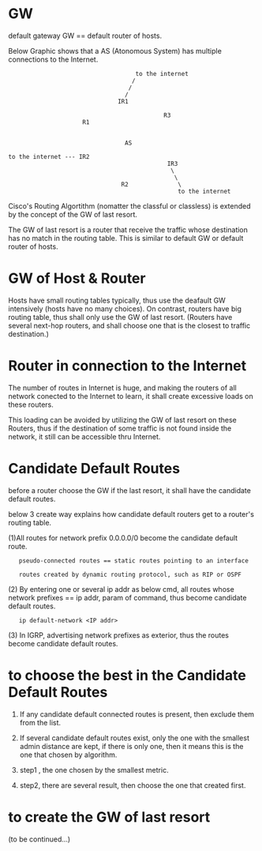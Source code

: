 # GW
default gateway GW == default router of hosts.

Below Graphic shows that a AS (Atonomous System) has multiple connections to the Internet.


                                        to the internet
                                       /
                                      /
                                     /
                                   IR1      

                                                R3
                         R1            


                                     AS

    to the internet --- IR2
                                                 IR3
                                                  \
                                                   \
                                    R2              \ 
                                                    to the internet


Cisco's Routing Algortithm (nomatter the classful or classless) is extended by the concept of the GW of last resort.

The GW of last resort is a router that receive the traffic whose destination has no match in the routing table. This is similar to default GW or default router of hosts.

# GW of Host & Router

Hosts have small routing tables typically, thus use the deafault GW intensively (hosts have no many choices). On contrast, routers have big routing table, thus shall only use the GW of last resort. (Routers have several next-hop routers, and shall choose one that is the closest to traffic destination.)

# Router in connection to the Internet

The number of routes in Internet is huge, and making the routers of all network conected to the Internet to learn, it shall create excessive loads on these routers.

This loading can be avoided by utilizing the GW of last resort on these Routers, thus if the destination of some traffic is not found inside the network, it still can be accessible thru Internet.

# Candidate Default Routes

before a router choose the GW if the last resort, it shall have the candidate default routes.

below 3 create way explains how candidate default routers get to a router's routing table.

(1)All routes for network prefix 0.0.0.0/0 become the candidate default route.

       pseudo-connected routes == static routes pointing to an interface
       
       routes created by dynamic routing protocol, such as RIP or OSPF

(2) By entering one or several ip addr as below cmd, all routes whose network prefixes == ip addr, param of command, thus become candidate default routes.

       ip default-network <IP addr>

(3) In IGRP, advertising network prefixes as exterior, thus the routes become candidate default routes.

# to choose the best in the Candidate Default Routes

1. If any candidate default connected routes is present, then exclude them from the list.

2. If several candidate default routes exist, only the one with the smallest admin distance are kept, if there is only one, then it means this is the one that chosen by algorithm.

3. step1 , the one chosen by the smallest metric.

4. step2, there are several result, then choose the one that created first.

# to create the GW of last resort



(to be continued...)
